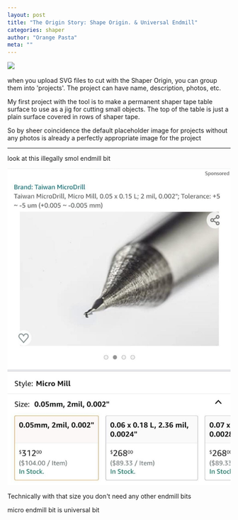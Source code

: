 ```yaml
---
layout: post
title: "The Origin Story: Shape Origin. & Universal Endmill"
categories: shaper 
author: "Orange Pasta"
meta: ""
---
```


![](/assets/img/shaper/shaper.jpeg) 

when you upload SVG files to cut with the Shaper Origin, you can group them into 'projects'. The project can have name, description, photos, etc.

My first project with the tool is to make a permanent shaper tape table surface to use as a jig for cutting small objects. The top of the table is just a plain surface covered in rows of shaper tape.

So by sheer coincidence the default placeholder image for projects without
any photos is already a perfectly appropriate image for the project

---

look at this illegally smol endmill bit

![](/assets/img/shaper/smol_endmill.jpeg) 

Technically with that size you don't need any other endmill bits

micro endmill bit is universal bit
